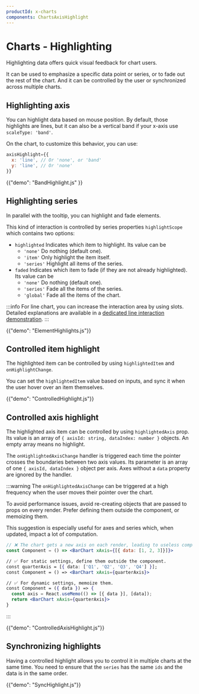 ```yaml
---
productId: x-charts
components: ChartsAxisHighlight
---
```


# Charts - Highlighting

<p class="description">Highlighting data offers quick visual feedback for chart users.</p>

It can be used to emphasize a specific data point or series, or to fade out the rest of the chart.
And it can be controlled by the user or synchronized across multiple charts.

## Highlighting axis

You can highlight data based on mouse position.
By default, those highlights are lines, but it can also be a vertical band if your x-axis use `scaleType: 'band'`.

On the chart, to customize this behavior, you can use:

```jsx
axisHighlight={{
  x: 'line', // Or 'none', or 'band'
  y: 'line', // Or 'none'
}}
```

{{"demo": "BandHighlight.js" }}

## Highlighting series

In parallel with the tooltip, you can highlight and fade elements.

This kind of interaction is controlled by series properties `highlightScope` which contains two options:

- `highlighted` Indicates which item to highlight. Its value can be
  - `'none'` Do nothing (default one).
  - `'item'` Only highlight the item itself.
  - `'series'` Highlight all items of the series.
- `faded` Indicates which item to fade (if they are not already highlighted). Its value can be
  - `'none'` Do nothing (default one).
  - `'series'` Fade all the items of the series.
  - `'global'` Fade all the items of the chart.

:::info
For line chart, you can increase the interaction area by using slots.
Detailed explanations are available in a [dedicated line interaction demonstration](/x/react-charts/line-demo/#larger-interaction-area).
:::

{{"demo": "ElementHighlights.js"}}

## Controlled item highlight

The highlighted item can be controlled by using `highlightedItem` and `onHighlightChange`.

You can set the `highlightedItem` value based on inputs, and sync it when the user hover over an item themselves.

{{"demo": "ControlledHighlight.js"}}

## Controlled axis highlight

The highlighted axis item can be controlled by using `highlightedAxis` prop.
Its value is an array of `{ axisId: string, dataIndex: number }` objects.
An empty array means no highlight.

The `onHighlightedAxisChange` handler is triggered each time the pointer crosses the boundaries between two axis values.
Its parameter is an array of one `{ axisId, dataIndex }` object per axis.
Axes without a `data` property are ignored by the handler.

:::warning
The `onHighlightedAxisChange` can be triggered at a high frequency when the user moves their pointer over the chart.

To avoid performance issues, avoid re-creating objects that are passed to props on every render.
Prefer defining them outside the component, or memoizing them.

This suggestion is especially useful for axes and series which, when updated, impact a lot of computation.

```jsx
// ❌ The chart gets a new axis on each render, leading to useless computation.
const Component = () => <BarChart xAxis={[{ data: [1, 2, 3]}]}>

// ✅ For static settings, define them outside the component.
const quarterAxis = [{ data: ['Q1', 'Q2', 'Q3', 'Q4'] }];
const Component = () => <BarChart xAxis={quarterAxis}>

// ✅ For dynamic settings, memoize them.
const Component = ({ data }) => {
  const axis = React.useMemo(() => [{ data }], [data]);
  return <BarChart xAxis={quarterAxis}>
}
```

:::

{{"demo": "ControlledAxisHighlight.js"}}

## Synchronizing highlights

Having a controlled highlight allows you to control it in multiple charts at the same time.
You need to ensure that the `series` has the same `ids` and the data is in the same order.

{{"demo": "SyncHighlight.js"}}
